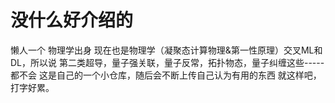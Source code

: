 # 没什么好介绍的
懒人一个 物理学出身 现在也是物理学（凝聚态计算物理&第一性原理）交叉ML和DL，所以说
第二类超导，量子强关联，量子反常，拓扑物态，量子纠缠这些-----都不会
这是自己的一个小仓库，随后会不断上传自己认为有用的东西
就这样吧，打字好累。
